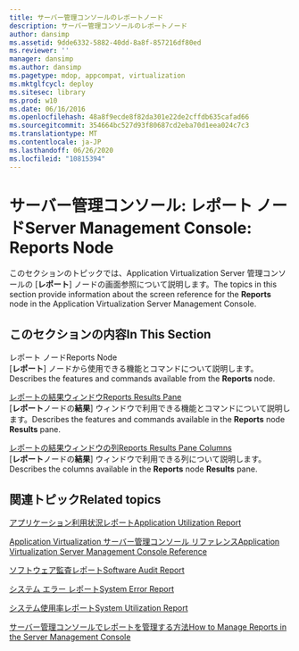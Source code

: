 ```yaml
---
title: サーバー管理コンソールのレポートノード
description: サーバー管理コンソールのレポートノード
author: dansimp
ms.assetid: 9dde6332-5882-40dd-8a8f-857216df80ed
ms.reviewer: ''
manager: dansimp
ms.author: dansimp
ms.pagetype: mdop, appcompat, virtualization
ms.mktglfcycl: deploy
ms.sitesec: library
ms.prod: w10
ms.date: 06/16/2016
ms.openlocfilehash: 48a8f9ecde8f82da301e22de2cffdb635cafad66
ms.sourcegitcommit: 354664bc527d93f80687cd2eba70d1eea024c7c3
ms.translationtype: MT
ms.contentlocale: ja-JP
ms.lasthandoff: 06/26/2020
ms.locfileid: "10815394"
---
```

# <span data-ttu-id="f5ba7-103">サーバー管理コンソール: レポート ノード</span><span class="sxs-lookup"><span data-stu-id="f5ba7-103">Server Management Console: Reports Node</span></span>


<span data-ttu-id="f5ba7-104">このセクションのトピックでは、Application Virtualization Server 管理コンソールの [**レポート**] ノードの画面参照について説明します。</span><span class="sxs-lookup"><span data-stu-id="f5ba7-104">The topics in this section provide information about the screen reference for the **Reports** node in the Application Virtualization Server Management Console.</span></span>

## <span data-ttu-id="f5ba7-105">このセクションの内容</span><span class="sxs-lookup"><span data-stu-id="f5ba7-105">In This Section</span></span>


<a href="" id="reports-node"></a><span data-ttu-id="f5ba7-106">レポート ノード</span><span class="sxs-lookup"><span data-stu-id="f5ba7-106">Reports Node</span></span>  
<span data-ttu-id="f5ba7-107">[**レポート**] ノードから使用できる機能とコマンドについて説明します。</span><span class="sxs-lookup"><span data-stu-id="f5ba7-107">Describes the features and commands available from the **Reports** node.</span></span>

<a href="" id="reports-results-pane"></a>[<span data-ttu-id="f5ba7-108">レポートの結果ウィンドウ</span><span class="sxs-lookup"><span data-stu-id="f5ba7-108">Reports Results Pane</span></span>](reports-results-pane.md)  
<span data-ttu-id="f5ba7-109">[**レポート**ノードの**結果**] ウィンドウで利用できる機能とコマンドについて説明します。</span><span class="sxs-lookup"><span data-stu-id="f5ba7-109">Describes the features and commands available in the **Reports** node **Results** pane.</span></span>

<a href="" id="reports-results-pane-columns"></a>[<span data-ttu-id="f5ba7-110">レポートの結果ウィンドウの列</span><span class="sxs-lookup"><span data-stu-id="f5ba7-110">Reports Results Pane Columns</span></span>](reports-results-pane-columns.md)  
<span data-ttu-id="f5ba7-111">[**レポート**ノードの**結果**] ウィンドウで利用できる列について説明します。</span><span class="sxs-lookup"><span data-stu-id="f5ba7-111">Describes the columns available in the **Reports** node **Results** pane.</span></span>

## <span data-ttu-id="f5ba7-112">関連トピック</span><span class="sxs-lookup"><span data-stu-id="f5ba7-112">Related topics</span></span>


[<span data-ttu-id="f5ba7-113">アプリケーション利用状況レポート</span><span class="sxs-lookup"><span data-stu-id="f5ba7-113">Application Utilization Report</span></span>](application-utilization-reportserver.md)

[<span data-ttu-id="f5ba7-114">Application Virtualization サーバー管理コンソール リファレンス</span><span class="sxs-lookup"><span data-stu-id="f5ba7-114">Application Virtualization Server Management Console Reference</span></span>](application-virtualization-server-management-console-reference.md)

[<span data-ttu-id="f5ba7-115">ソフトウェア監査レポート</span><span class="sxs-lookup"><span data-stu-id="f5ba7-115">Software Audit Report</span></span>](software-audit-reportserver.md)

[<span data-ttu-id="f5ba7-116">システム エラー レポート</span><span class="sxs-lookup"><span data-stu-id="f5ba7-116">System Error Report</span></span>](system-error-reportserver.md)

[<span data-ttu-id="f5ba7-117">システム使用率レポート</span><span class="sxs-lookup"><span data-stu-id="f5ba7-117">System Utilization Report</span></span>](system-utilization-reportserver.md)

[<span data-ttu-id="f5ba7-118">サーバー管理コンソールでレポートを管理する方法</span><span class="sxs-lookup"><span data-stu-id="f5ba7-118">How to Manage Reports in the Server Management Console</span></span>](how-to-manage-reports-in-the-server-management-console.md)

 

 





